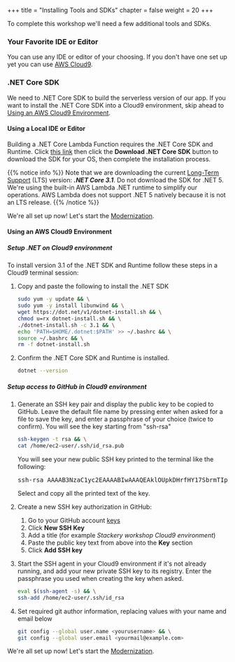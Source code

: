 +++
title = "Installing Tools and SDKs"
chapter = false
weight = 20
+++

To complete this workshop we'll need a few additional tools and SDKs.

### Your Favorite IDE or Editor
You can use any IDE or editor of your choosing. If you don't have one set up yet you can use [AWS Cloud9](https://aws.amazon.com/cloud9/).

### .NET Core SDK
We need to .NET Core SDK to build the serverless version of our app. If you want to install the .NET Core SDK into a Cloud9 environment, skip ahead to [Using an AWS Cloud9 Environment](#using-an-aws-cloud9-environment).

#### Using a Local IDE or Editor
Building a .NET Core Lambda Function requires the .NET Core SDK and Runtime. Click [this link](https://dotnet.microsoft.com/download) then click the **Download .NET Core SDK** button to download the SDK for your OS, then complete the installation process.

{{% notice info %}}
Note that we are downloading the current [Long-Term Support](https://dotnet.microsoft.com/platform/support/policy/dotnet-core) (LTS) version: ***.NET Core 3.1***. Do not download the SDK for .NET 5. We're using the built-in AWS Lambda .NET runtime to simplify our operations. AWS Lambda does not support .NET 5 natively because it is not an LTS release.
{{% /notice %}}

We're all set up now! Let's start the [Modernization](../40_modernize_the_api.html).

#### Using an AWS Cloud9 Environment

##### Setup .NET on Cloud9 environment
To install version 3.1 of the .NET SDK and Runtime follow these steps in a Cloud9 terminal session:

1. Copy and paste the following to install the .NET SDK
    ```sh
    sudo yum -y update && \
    sudo yum -y install libunwind && \
    wget https://dot.net/v1/dotnet-install.sh && \
    chmod u=rx dotnet-install.sh && \
    ./dotnet-install.sh -c 3.1 && \
    echo 'PATH=$HOME/.dotnet:$PATH' >> ~/.bashrc && \
    source ~/.bashrc && \
    rm -f dotnet-install.sh
    ```
   
1. Confirm the .NET Core SDK and Runtime is installed.
    ```sh
    dotnet --version
    ```
    

##### Setup access to GitHub in Cloud9 environment

1. Generate an SSH key pair and display the public key to be copied to GitHub. Leave the default file name by pressing enter when asked for a file to save the key, and enter a passphrase of your choice (twice to confirm). You will see the key starting from "ssh-rsa"
   ```sh
   ssh-keygen -t rsa && \
   cat /home/ec2-user/.ssh/id_rsa.pub
   ```

   You will see your new public SSH key printed to the terminal like the following:

   <pre>ssh-rsa AAAAB3NzaC1yc2EAAAABIwAAAQEAklOUpkDHrfHY17SbrmTIpNLTGK9Tjom/BWDSUGPl+nafzlHDTYW7hdI4yZ5ew18JH4JW9jbhUFrviQzM7xlELEVf4h9lFX5QVkbPppSwg0cda3Pbv7kOdJ/MTyBlWXFCRHAo3FXRitBqxiX1nKhXpHAZsMciLq8V6RjsNAQwdsdMFvSlVK/7XAt3FaoJoAsncM1Q9x5+3V0Ww68/eIFmb1zuUFljQJKprrX88XypNDvjYNby6vw/Pb0rwert/EnmZ+AW4OZPnTPI89ZPmVMLuayrD2cE86Z/il8b+gw3r31nKatmIkjn2so1d01QraTlMqVSsbxNrRFi9wrf+M7Q== yourmail@example.com</pre>

   Select and copy all the printed text of the key.
1. Create a new SSH key authorization in GitHub:
    1. Go to your GitHub account [keys](https://github.com/settings/keys)
    1. Click **New SSH Key**
    1. Add a title (for example *Stackery workshop Cloud9 environment*)
    1. Paste the public key text from above into the **Key** section
    1. Click **Add SSH key**
1. Start the SSH agent in your Cloud9 environment if it's not already running, and add your new private SSH key to its registry. Enter the passphrase you used when creating the key when asked.
   ```sh
   eval $(ssh-agent -s) && \
   ssh-add /home/ec2-user/.ssh/id_rsa
   ```
1. Set required git author information, replacing values with your name and email below
   ```sh
   git config --global user.name <yourusername> && \
   git config --global user.email <yourmail@example.com>
   ```

We're all set up now! Let's start the [Modernization](../40_modernize_the_api.html).
